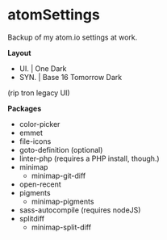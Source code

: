 # atomSettings
Backup of my atom.io settings at work.



**Layout**

- UI.  | One Dark
- SYN. | Base 16 Tomorrow Dark

(rip tron legacy UI)

**Packages**

- color-picker
- emmet
- file-icons
- goto-definition (optional)
- linter-php (requires a PHP install, though.)
- minimap
  - minimap-git-diff
- open-recent
- pigments
  - minimap-pigments
- sass-autocompile (requires nodeJS)
- splitdiff
  - minimap-split-diff
